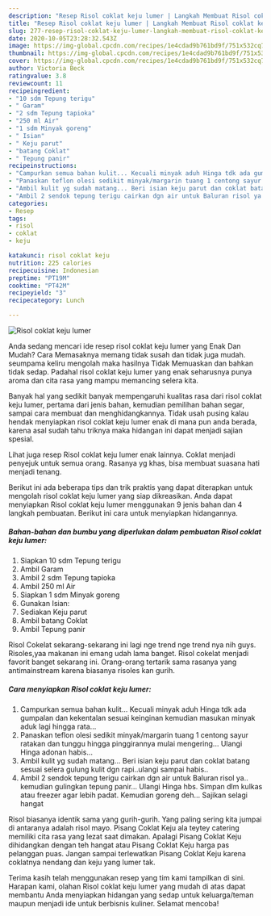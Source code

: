 ```yaml
---
description: "Resep Risol coklat keju lumer | Langkah Membuat Risol coklat keju lumer Yang Mudah Dan Praktis"
title: "Resep Risol coklat keju lumer | Langkah Membuat Risol coklat keju lumer Yang Mudah Dan Praktis"
slug: 277-resep-risol-coklat-keju-lumer-langkah-membuat-risol-coklat-keju-lumer-yang-mudah-dan-praktis
date: 2020-10-05T23:28:32.543Z
image: https://img-global.cpcdn.com/recipes/1e4cdad9b761bd9f/751x532cq70/risol-coklat-keju-lumer-foto-resep-utama.jpg
thumbnail: https://img-global.cpcdn.com/recipes/1e4cdad9b761bd9f/751x532cq70/risol-coklat-keju-lumer-foto-resep-utama.jpg
cover: https://img-global.cpcdn.com/recipes/1e4cdad9b761bd9f/751x532cq70/risol-coklat-keju-lumer-foto-resep-utama.jpg
author: Victoria Beck
ratingvalue: 3.8
reviewcount: 11
recipeingredient:
- "10 sdm Tepung terigu"
- " Garam"
- "2 sdm Tepung tapioka"
- "250 ml Air"
- "1 sdm Minyak goreng"
- " Isian"
- " Keju parut"
- "batang Coklat"
- " Tepung panir"
recipeinstructions:
- "Campurkan semua bahan kulit... Kecuali minyak aduh Hinga tdk ada gumpalan dan kekentalan sesuai keinginan kemudian masukan minyak aduk lagi hingga rata..."
- "Panaskan teflon olesi sedikit minyak/margarin tuang 1 centong sayur ratakan dan tunggu hingga pinggirannya mulai mengering... Ulangi Hinga adonan habis..."
- "Ambil kulit yg sudah matang... Beri isian keju parut dan coklat batang sesuai selera gulung kulit dgn rapi..ulangi sampai habis.."
- "Ambil 2 sendok tepung terigu cairkan dgn air untuk Baluran risol ya.. kemudian gulingkan tepung panir... Ulangi Hinga hbs. Simpan dlm kulkas atau freezer agar lebih padat. Kemudian goreng deh... Sajikan selagi hangat"
categories:
- Resep
tags:
- risol
- coklat
- keju

katakunci: risol coklat keju 
nutrition: 225 calories
recipecuisine: Indonesian
preptime: "PT19M"
cooktime: "PT42M"
recipeyield: "3"
recipecategory: Lunch

---
```



![Risol coklat keju lumer](https://img-global.cpcdn.com/recipes/1e4cdad9b761bd9f/751x532cq70/risol-coklat-keju-lumer-foto-resep-utama.jpg)

Anda sedang mencari ide resep risol coklat keju lumer yang Enak Dan Mudah? Cara Memasaknya memang tidak susah dan tidak juga mudah. seumpama keliru mengolah maka hasilnya Tidak Memuaskan dan bahkan tidak sedap. Padahal risol coklat keju lumer yang enak seharusnya punya aroma dan cita rasa yang mampu memancing selera kita.

Banyak hal yang sedikit banyak mempengaruhi kualitas rasa dari risol coklat keju lumer, pertama dari jenis bahan, kemudian pemilihan bahan segar, sampai cara membuat dan menghidangkannya. Tidak usah pusing kalau hendak menyiapkan risol coklat keju lumer enak di mana pun anda berada, karena asal sudah tahu triknya maka hidangan ini dapat menjadi sajian spesial.

Lihat juga resep Risol coklat keju lumer enak lainnya. Coklat menjadi penyejuk untuk semua orang. Rasanya yg khas, bisa membuat suasana hati menjadi tenang.


Berikut ini ada beberapa tips dan trik praktis yang dapat diterapkan untuk mengolah risol coklat keju lumer yang siap dikreasikan. Anda dapat menyiapkan Risol coklat keju lumer menggunakan 9 jenis bahan dan 4 langkah pembuatan. Berikut ini cara untuk menyiapkan hidangannya.

<!--inarticleads1-->

##### Bahan-bahan dan bumbu yang diperlukan dalam pembuatan Risol coklat keju lumer:

1. Siapkan 10 sdm Tepung terigu
1. Ambil  Garam
1. Ambil 2 sdm Tepung tapioka
1. Ambil 250 ml Air
1. Siapkan 1 sdm Minyak goreng
1. Gunakan  Isian:
1. Sediakan  Keju parut
1. Ambil batang Coklat
1. Ambil  Tepung panir


Risol Cokelat sekarang-sekarang ini lagi nge trend nge trend nya nih guys. Risoles,yaa makanan ini emang udah lama banget. Risol cokelat menjadi favorit banget sekarang ini. Orang-orang tertarik sama rasanya yang antimainstream karena biasanya risoles kan gurih. 

<!--inarticleads2-->

##### Cara menyiapkan Risol coklat keju lumer:

1. Campurkan semua bahan kulit... Kecuali minyak aduh Hinga tdk ada gumpalan dan kekentalan sesuai keinginan kemudian masukan minyak aduk lagi hingga rata...
1. Panaskan teflon olesi sedikit minyak/margarin tuang 1 centong sayur ratakan dan tunggu hingga pinggirannya mulai mengering... Ulangi Hinga adonan habis...
1. Ambil kulit yg sudah matang... Beri isian keju parut dan coklat batang sesuai selera gulung kulit dgn rapi..ulangi sampai habis..
1. Ambil 2 sendok tepung terigu cairkan dgn air untuk Baluran risol ya.. kemudian gulingkan tepung panir... Ulangi Hinga hbs. Simpan dlm kulkas atau freezer agar lebih padat. Kemudian goreng deh... Sajikan selagi hangat


Risol biasanya identik sama yang gurih-gurih. Yang paling sering kita jumpai di antaranya adalah risol mayo. Pisang Coklat Keju ala teytey catering memiliki cita rasa yang lezat saat dimakan. Apalagi Pisang Coklat Keju dihidangkan dengan teh hangat atau Pisang Coklat Keju harga pas pelanggan puas. Jangan sampai terlewatkan Pisang Coklat Keju karena coklatnya nendang dan keju yang lumer tak. 

Terima kasih telah menggunakan resep yang tim kami tampilkan di sini. Harapan kami, olahan Risol coklat keju lumer yang mudah di atas dapat membantu Anda menyiapkan hidangan yang sedap untuk keluarga/teman maupun menjadi ide untuk berbisnis kuliner. Selamat mencoba!
